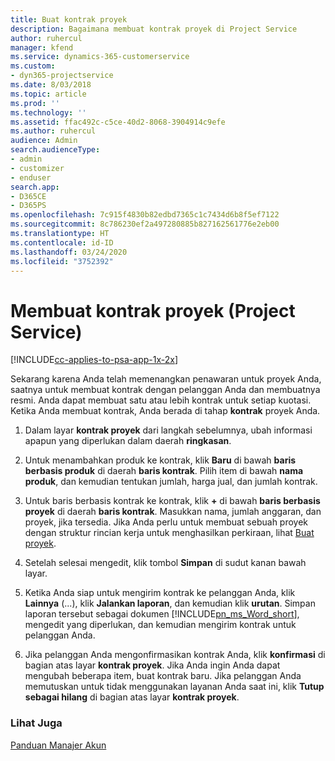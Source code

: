 ```yaml
---
title: Buat kontrak proyek
description: Bagaimana membuat kontrak proyek di Project Service
author: ruhercul
manager: kfend
ms.service: dynamics-365-customerservice
ms.custom:
- dyn365-projectservice
ms.date: 8/03/2018
ms.topic: article
ms.prod: ''
ms.technology: ''
ms.assetid: ffac492c-c5ce-40d2-8068-3904914c9efe
ms.author: ruhercul
audience: Admin
search.audienceType:
- admin
- customizer
- enduser
search.app:
- D365CE
- D365PS
ms.openlocfilehash: 7c915f4830b82edbd7365c1c7434d6b8f5ef7122
ms.sourcegitcommit: 8c786230ef2a497280885b827162561776e2eb00
ms.translationtype: HT
ms.contentlocale: id-ID
ms.lasthandoff: 03/24/2020
ms.locfileid: "3752392"
---
```

# <a name="create-a-project-contract-project-service"></a>Membuat kontrak proyek (Project Service)

[!INCLUDE[cc-applies-to-psa-app-1x-2x](../includes/cc-applies-to-psa-app-1x-2x.md)]

Sekarang karena Anda telah memenangkan penawaran untuk proyek Anda, saatnya untuk membuat kontrak dengan pelanggan Anda dan membuatnya resmi. Anda dapat membuat satu atau lebih kontrak untuk setiap kuotasi. Ketika Anda membuat kontrak, Anda berada di tahap **kontrak** proyek Anda.  
  
1. Dalam layar **kontrak proyek** dari langkah sebelumnya, ubah informasi apapun yang diperlukan dalam daerah **ringkasan**.  
  
2. Untuk menambahkan produk ke kontrak, klik **Baru** di bawah **baris berbasis produk** di daerah **baris kontrak**. Pilih item di bawah **nama produk**, dan kemudian tentukan jumlah, harga jual, dan jumlah kontrak.  
  
3. Untuk baris berbasis kontrak ke kontrak, klik **+** di bawah **baris berbasis proyek** di daerah **baris kontrak**. Masukkan nama, jumlah anggaran, dan proyek, jika tersedia. Jika Anda perlu untuk membuat sebuah proyek dengan struktur rincian kerja untuk menghasilkan perkiraan, lihat [Buat proyek](../project-service/create-project.md).  
  
4. Setelah selesai mengedit, klik tombol **Simpan** di sudut kanan bawah layar.  
  
5. Ketika Anda siap untuk mengirim kontrak ke pelanggan Anda, klik **Lainnya** (...), klik **Jalankan laporan**, dan kemudian klik **urutan**. Simpan laporan tersebut sebagai dokumen [!INCLUDE[pn_ms_Word_short](../includes/pn-ms-word-short.md)], mengedit yang diperlukan, dan kemudian mengirim kontrak untuk pelanggan Anda.  
  
6. Jika pelanggan Anda mengonfirmasikan kontrak Anda, klik **konfirmasi** di bagian atas layar **kontrak proyek**. Jika Anda ingin Anda dapat mengubah beberapa item, buat kontrak baru. Jika pelanggan Anda memutuskan untuk tidak menggunakan layanan Anda saat ini, klik **Tutup sebagai hilang** di bagian atas layar **kontrak proyek**.  
  
### <a name="see-also"></a>Lihat Juga  
 [Panduan Manajer Akun](../project-service/account-manager-guide.md)
